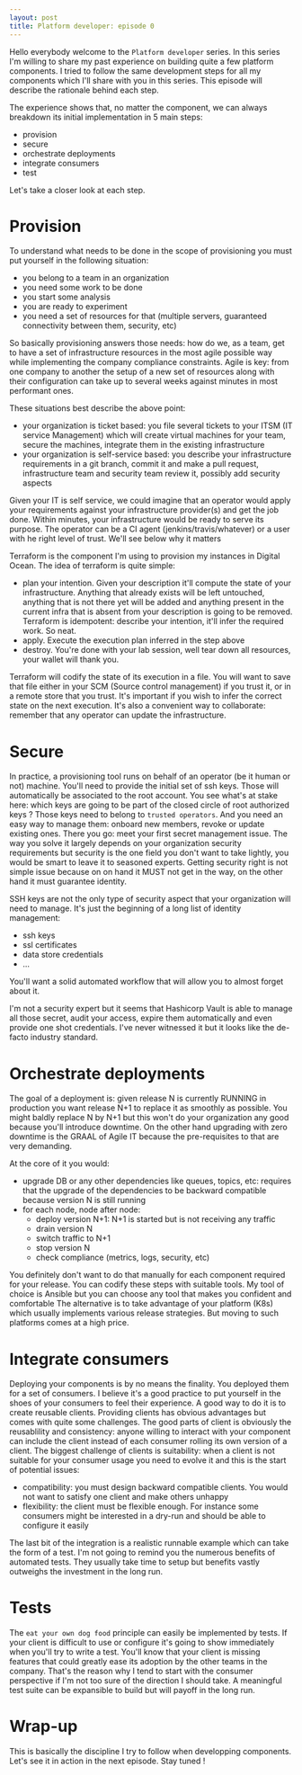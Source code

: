 ```yaml
---
layout: post
title: Platform developer: episode 0
---
```


Hello everybody welcome to the `Platform developer` series. In this series I'm willing to share my past experience on building quite a few platform components. I tried to follow the same development steps for all my components which I'll share with you in this series.
This episode will describe the rationale behind each step.

The experience shows that, no matter the component, we can always breakdown its initial implementation in 5 main steps:

- provision
- secure
- orchestrate deployments
- integrate consumers
- test

Let's take a closer look at each step.

Provision
====

To understand what needs to be done in the scope of provisioning you must put yourself in the following situation:
- you belong to a team in an organization
- you need some work to be done
- you start some analysis
- you are ready to experiment
- you need a set of resources for that (multiple servers, guaranteed connectivity between them, security, etc)

So basically provisioning answers those needs: how do we, as a team, get to have a set of infrastructure resources in the most agile possible way while implementing the company compliance constraints.
Agile is key: from one company to another the setup of a new set of resources along with their configuration can take up to several weeks against minutes in most performant ones.

These situations best describe the above point:
- your organization is ticket based: you file several tickets to your ITSM (IT service Management) which will create virtual machines for your team, secure the machines, integrate them in the existing infrastructure
- your organization is self-service based: you describe your infrastructure requirements in a git branch, commit it and make a pull request, infrastructure team and security team review it, possibly add security aspects

Given your IT is self service, we could imagine that an operator would apply your requirements against your infrastructure provider(s) and get the job done.
Within minutes, your infrastructure would be ready to serve its purpose.
The operator can be a CI agent (jenkins/travis/whatever) or a user with he right level of trust. We'll see below why it matters

Terraform is the component I'm using to provision my instances in Digital Ocean.
The idea of terraform is quite simple:
- plan your intention. Given your description it'll compute the state of your infrastructure. Anything that already exists will be left untouched, anything that is not there yet will be added and anything present in the current infra that is absent from your description is going to be removed. Terraform is idempotent: describe your intention, it'll infer the required work. So neat.
- apply. Execute the execution plan inferred in the step above
- destroy. You're done with your lab session, well tear down all resources, your wallet will thank you.

Terraform will codify the state of its execution in a file. You will want to save that file either in your SCM (Source control management) if you trust it, or in a remote store that you trust.
It's important if you wish to infer the correct state on the next execution. It's also a convenient way to collaborate: remember that any operator can update the infrastructure.

Secure
====

In practice, a provisioning tool runs on behalf of an operator (be it human or not) machine. 
You'll need to provide the initial set of ssh keys. Those will automatically be associated to the root account. You see what's at stake here: which keys are going to be part of the closed circle of root authorized keys ?
Those keys need to belong to `trusted operators`. And you need an easy way to manage them: onboard new members, revoke or update existing ones.
There you go: meet your first secret management issue.
The way you solve it largely depends on your organization security requirements but security is the one field you don't want to take lightly, you would be smart to leave it to seasoned experts.
Getting security right is not simple issue because on on hand it MUST not get in the way, on the other hand it must guarantee identity.

SSH keys are not the only type of security aspect that your organization will need to manage.  It's just the beginning of a long list of identity management:
- ssh keys
- ssl certificates
- data store credentials
- ...

You'll want a solid automated workflow that will allow you to almost forget about it.

I'm not a security expert but it seems that Hashicorp Vault is able to manage all those secret, audit your access, expire them automatically and even provide one shot credentials.
I've never witnessed it but it looks like the de-facto industry standard.

Orchestrate deployments
===


The goal of a deployment is: given release N is currently RUNNING in production you want release N+1 to replace it as smoothly as possible.
You might baldly replace N by N+1 but this won't do your organization any good because you'll introduce downtime.
On the other hand upgrading with zero downtime is the GRAAL of Agile IT because the pre-requisites to that are very demanding.

At the core of it you would:
- upgrade DB or any other dependencies like queues, topics, etc: requires that the upgrade of the dependencies to be backward compatible because version N is still running 
- for each node, node after node:
  - deploy version N+1: N+1 is started but is not receiving any traffic
  - drain version N
  - switch traffic to N+1
  - stop version N
  - check compliance (metrics, logs, security, etc) 

You definitely don't want to do that manually for each component required for your release.
You can codify these steps with suitable tools. My tool of choice is Ansible but you can choose any tool that makes you confident and comfortable
The alternative is to take advantage of your platform (K8s) which usually implements various release strategies. But moving to such platforms comes at a high price.

Integrate consumers
===


Deploying your components is by no means the finality. You deployed them for a set of consumers.
I believe it's a good practice to put yourself in the shoes of your consumers to feel their experience.
A good way to do it is to create reusable clients. Providing clients has obvious advantages but comes with quite some challenges.
The good parts of client is obviously the reusablility and consistency: anyone willing to interact with your component can include the client instead of each consumer rolling its own version of a client.
The biggest challenge of clients is suitability: when a client is not suitable for your consumer usage you need to evolve it and this is the start of potential issues:
- compatibility: you must design backward compatible clients. You would not want to satisfy one client and make others unhappy
- flexibility: the client must be flexible enough. For instance some consumers might be interested in a dry-run and should be able to configure it easily

The last bit of the integration is a realistic runnable example which can take the form of a test.
I'm not going to remind you the numerous benefits of automated tests. They usually take time to setup but benefits vastly outweighs the investment in the long run.


Tests
===

The `eat your own dog food` principle can easily be implemented by tests.
If your client is difficult to use or configure it's going to show immediately when you'll try to write a test. You'll know that your client is missing features that could greatly ease its adoption by the other teams in the company.
That's the reason why I tend to start with the consumer perspective if I'm not too sure of the direction I should take.
A meaningful test suite can be expansible to build but will payoff in the long run.


Wrap-up
===

This is basically the discipline I try to follow when developping components.
Let's see it in action in the next episode. Stay tuned !

